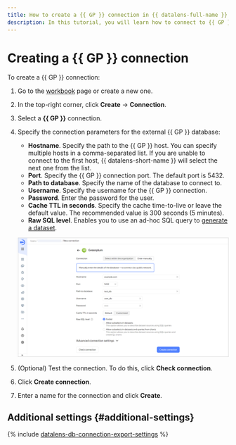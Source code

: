 ```yaml
---
title: How to create a {{ GP }} connection in {{ datalens-full-name }}
description: In this tutorial, you will learn how to connect to {{ GP }} in {{ datalens-full-name }}.
---
```


# Creating a {{ GP }} connection



To create a {{ GP }} connection:

1. Go to the [workbook](../../workbooks-collections/index.md) page or create a new one.
1. In the top-right corner, click **Create** → **Connection**.
1. Select a **{{ GP }}** connection.
1. Specify the connection parameters for the external {{ GP }} database:

   * **Hostname**. Specify the path to the {{ GP }} host. You can specify multiple hosts in a comma-separated list. If you are unable to connect to the first host, {{ datalens-short-name }} will select the next one from the list.
   * **Port**. Specify the {{ GP }} connection port. The default port is 5432.
   * **Path to database**. Specify the name of the database to connect to.
   * **Username**. Specify the username for the {{ GP }} connection.
   * **Password**. Enter the password for the user.
   * **Cache TTL in seconds**. Specify the cache time-to-live or leave the default value. The recommended value is 300 seconds (5 minutes).
   * **Raw SQL level**. Enables you to use an ad-hoc SQL query to [generate a dataset](../../dataset/settings.md#sql-request-in-datatset).

   ![image](../../../_assets/datalens/operations/connection/connection-greenplum.png)

1. (Optional) Test the connection. To do this, click **Check connection**.
1. Click **Create connection**.
1. Enter a name for the connection and click **Create**.


## Additional settings {#additional-settings}

{% include [datalens-db-connection-export-settings](../../../_includes/datalens/operations/datalens-db-connection-export-settings.md) %}
